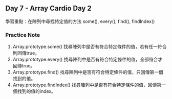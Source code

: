 ## Day 7 - Array Cardio Day 2
學習重點：在陣列中尋找特定值的方法 some(), every(), find(), findIndex()

### Practice Note
1. Array.prototype.some() 找尋陣列中是否有符合特定條件的值，若有任一符合則回傳true。
2. Array.prototype.every() 找尋陣列中是否有符合特定條件的值，全部符合才回傳true。
3. Array.prototype.find()  找尋陣列中是否有符合特定條件的值，只回傳第一個找到的值。
4. Array.prototype.findIndex() 找尋陣列中是否有符合特定條件的值，回傳第一個找到的值的index。
